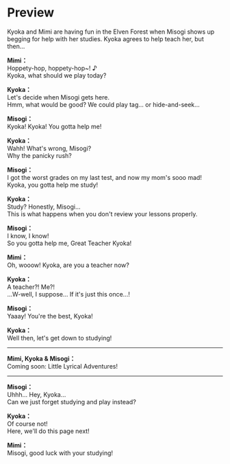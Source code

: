 # Preview
Kyoka and Mimi are having fun in the Elven Forest when Misogi shows up begging for help with her studies. Kyoka agrees to help teach her, but then...
  
**Mimi：**  
Hoppety-hop, hoppety-hop~! ♪  
Kyoka, what should we play today?  
  
**Kyoka：**  
Let's decide when Misogi gets here.  
Hmm, what would be good? We could play tag... or hide-and-seek...  
  
**Misogi：**  
Kyoka! Kyoka! You gotta help me!  
  
**Kyoka：**  
Wahh! What's wrong, Misogi?  
Why the panicky rush?  
  
**Misogi：**  
I got the worst grades on my last test, and now my mom's sooo mad!  
Kyoka, you gotta help me study!  
  
**Kyoka：**  
Study? Honestly, Misogi...  
This is what happens when you don't review your lessons properly.  
  
**Misogi：**  
I know, I know!  
So you gotta help me, Great Teacher Kyoka!  
  
**Mimi：**  
Oh, wooow! Kyoka, are you a teacher now?  
  
**Kyoka：**  
A teacher?! Me?!  
...W-well, I suppose... If it's just this once...!  
  
**Misogi：**  
Yaaay! You're the best, Kyoka!  
  
**Kyoka：**  
Well then, let's get down to studying!  
  

---  
  
**Mimi, Kyoka & Misogi：**  
Coming soon: Little Lyrical Adventures!  
  

---  
  
**Misogi：**  
Uhhh... Hey, Kyoka...  
Can we just forget studying and play instead?  
  
**Kyoka：**  
Of course not!  
 Here, we'll do this page next!  
  
**Mimi：**  
Misogi, good luck with your studying!  
